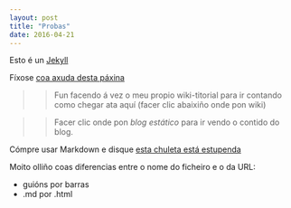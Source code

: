 ```yaml
---
layout: post
title: "Probas"
date: 2016-04-21
---
```


Esto é un [Jekyll](http://jekyllrb.com)

Fíxose [coa axuda desta páxina](http://jmcglone.com/guides/github-pages/)


>> Fun facendo á vez o meu propio wiki-titorial para ir contando como chegar ata aquí (facer clic abaixiño onde pon wiki)

>> Facer clic onde pon *blog estático* para ir vendo o contido do blog.

Cómpre usar Markdown e disque [esta chuleta está estupenda](http://packetlife.net/media/library/16/Markdown.pdf)


Moito olliño coas diferencias entre o nome do ficheiro e o da URL:

* guións por barras
* .md por .html
